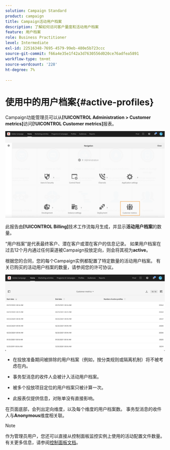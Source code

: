 ```yaml
---
solution: Campaign Standard
product: campaign
title: Campaign活动用户档案
description: 了解如何访问客户量度和活动用户档案
feature: 用户档案
role: Business Practitioner
level: Intermediate
exl-id: 22516348-7695-4579-99eb-480e5b723ccc
source-git-commit: f66a4e35e1f42a3d7630556d020ce76adfea5891
workflow-type: tm+mt
source-wordcount: '228'
ht-degree: 7%

---
```


# 使用中的用户档案{#active-profiles}

Campaign功能管理员可以从&#x200B;**[!UICONTROL Administration > Customer metrics]**&#x200B;访问&#x200B;**[!UICONTROL Customer metrics]**&#x200B;报表。

![](assets/audience_customer_metrics.png)

此报告由&#x200B;**[!UICONTROL Billing]**&#x200B;技术工作流每月生成，并显示&#x200B;**活动用户档案**&#x200B;的数量。

“用户档案”是代表最终客户、潜在客户或潜在客户的信息记录。 如果用户档案在过去12个月内通过任何渠道被Campaign投放定向，则会将其视为&#x200B;**active**。

根据您的合同，您的每个Campaign实例都配置了特定数量的活动用户档案。 有关已购买的活动用户档案的数量，请参阅您的许可协议。

![](assets/audience_active_profiles_list.png)



* 在投放准备期间被排除的用户档案（例如，按分类规则或隔离机制）将不被考虑在内。

* 事务型消息的收件人会被计入活动用户档案。

* 被多个投放项目定位的用户档案只被计算一次。

* 此报表仅提供信息，对账单没有直接影响。

在页面底部，会列出定向维度，以及每个维度的用户档案数。 事务型消息的收件人与&#x200B;**Anonymous**&#x200B;维度相关联。

>[!NOTE]
>
>作为管理员用户，您还可以直接从控制面板监控实例上使用的活动配置文件数量。 有关更多信息，请参阅[控制面板文档](https://experienceleague.adobe.com/docs/control-panel/using/performance-monitoring/active-profiles-monitoring.html)。

